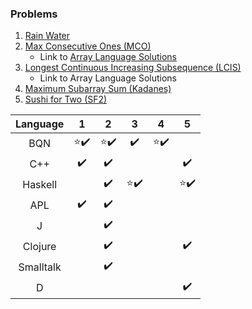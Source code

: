 ### Problems

1. [Rain Water](https://leetcode.com/problems/trapping-rain-water/description/)
2. [Max Consecutive Ones (MCO)](https://leetcode.com/problems/max-consecutive-ones/)
   * Link to [Array Language Solutions](https://github.com/codereport/array-language-comparisons/blob/main/comparisons/leetcode/P0485_MCO.md)
3. [Longest Continuous Increasing Subsequence (LCIS)](https://leetcode.com/problems/longest-continuous-increasing-subsequence/)
   * Link to Array Language Solutions
4. [Maximum Subarray Sum (Kadanes)](https://leetcode.com/problems/maximum-subarray/)
5. [Sushi for Two (SF2)](https://codeforces.com/contest/1138/problem/A)

| Language  |            1             |            2             |   3   |             4              |            5             |
| :-------: | :----------------------: | :----------------------: | :---: | :------------------------: | :----------------------: |
|    BQN    | :star::heavy_check_mark: | :star::heavy_check_mark: |    :heavy_check_mark:   | :star::heavy_check_mark: |                          |
|    C++    |    :heavy_check_mark:    |    :heavy_check_mark:    |       |                            |    :heavy_check_mark:    |
|  Haskell  |                          |    :heavy_check_mark:    |   :star::heavy_check_mark:    |          | :star::heavy_check_mark: |
|    APL    |    :heavy_check_mark:    |    :heavy_check_mark:    |       |                            |                          |
|     J     |                          |    :heavy_check_mark:    |       |                            |                          |
|  Clojure  |                          |    :heavy_check_mark:    |       |                            |    :heavy_check_mark:    |
| Smalltalk |                          |    :heavy_check_mark:    |       |                            |                          |
|     D     |                          |                          |       |                            |    :heavy_check_mark:    |
